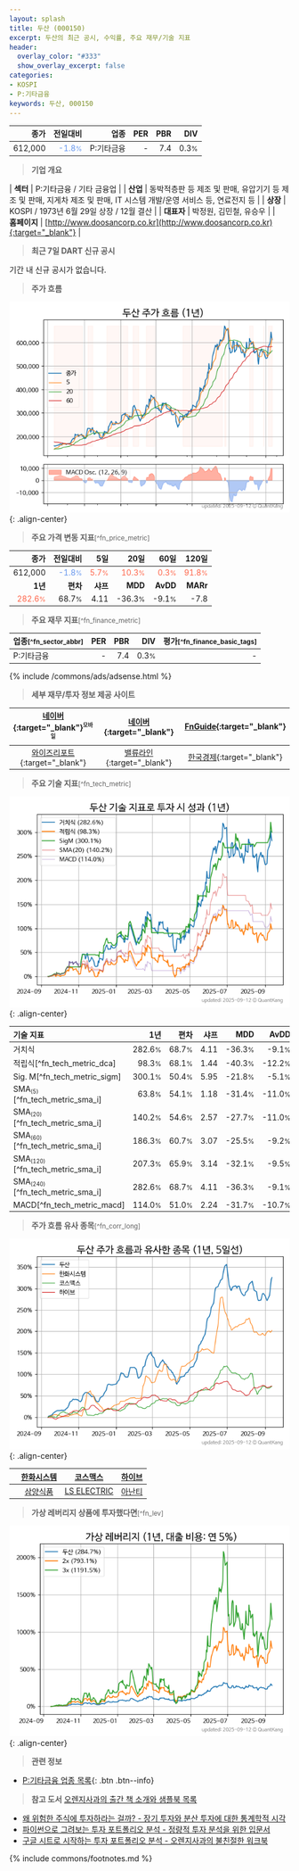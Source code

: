 ```yaml
---
layout: splash
title: 두산 (000150)
excerpt: 두산의 최근 공시, 수익률, 주요 재무/기술 지표
header:
  overlay_color: "#333"
  show_overlay_excerpt: false
categories:
- KOSPI
- P:기타금융
keywords: 두산, 000150
---
```


| **종가** | **전일대비** | **업종** | **PER** | **PBR** | **DIV** |
| -------: | -----------: | -------: | ------: | ------: | ------: |
| 612,000 | <span style="color: cornflowerblue">-1.8<small>%</small></span> | P:기타금융 | - | 7.4 | 0.3<small>%</small> |

<!-- more -->


> **기업 개요**<a id="company"></a>

| <span style="white-space:nowrap;">**섹터**</span> | P:기타금융 / 기타 금융업 |
| <span style="white-space:nowrap;">**산업**</span> | 동박적층판 등 제조 및 판매, 유압기기 등 제조 및 판매, 지게차 제조 및 판매, IT 시스템 개발/운영 서비스 등, 연료전지 등 |
| <span style="white-space:nowrap;">**상장**</span> | KOSPI / 1973년 6월 29일 상장 / 12월 결산 |
| <span style="white-space:nowrap;">**대표자**</span> | 박정원, 김민철, 유승우 |
| <span style="white-space:nowrap;">**홈페이지**</span> | [http://www.doosancorp.co.kr](http://www.doosancorp.co.kr){:target="_blank"} |


> **최근 7일 DART 신규 공시**<a id="dart"></a>

기간 내 신규 공시가 없습니다.


> **주가 흐름**<a id="price"></a>

![000150](/stock/images/000150.png){: .align-center}


> **주요 가격 변동 지표**<small>[^fn_price_metric]</small>

| **종가** | **전일대비** | **5일** | **20일** | **60일** | **120일** |
| -------: | -----------: | ------: | -------: | -------: | --------: |
| 612,000 | <span style="color: cornflowerblue">-1.8<small>%</small></span> | <span style="color: tomato">5.7<small>%</small></span> | <span style="color: tomato">10.3<small>%</small></span> | <span style="color: tomato">0.3<small>%</small></span> | <span style="color: tomato">91.8<small>%</small></span> |
| **1년** | **편차** | **샤프** | **MDD** | **AvDD** | **MARr** |
| <span style="color: tomato">282.6<small>%</small></span> | 68.7<small>%</small> | 4.11 | -36.3<small>%</small> | -9.1<small>%</small> | -7.8 |


> **주요 재무 지표**<small>[^fn_finance_metric]</small>

| **업종**<small>[^fn_sector_abbr]</small> | **PER** | **PBR** | **DIV** | **평가**<small>[^fn_finance_basic_tags]</small> |
| :--------------------------------------- | ------: | ------: | ------: | ----------------------------------------------: |
| P:기타금융 | - | 7.4 | 0.3<small>%</small> | - |



{% include /commons/ads/adsense.html %}

> **세부 재무/투자 정보 제공 사이트**

| [네이버](https://m.stock.naver.com/domestic/stock/000150/finance/summary){:target="_blank"}<sup><small>모바일</small></sup> | [네이버](https://finance.naver.com/item/coinfo.naver?code=000150){:target="_blank"} | [FnGuide](https://comp.fnguide.com/SVO2/ASP/SVD_Invest.asp?gicode=A000150&MenuYn=Y){:target="_blank"} |
| :---: | :---: | :---: |
| [와이즈리포트](https://comp.wisereport.co.kr/company/c1040001.aspx?cmp_cd=000150){:target="_blank"} | [밸류라인](https://www.valueline.co.kr/finance/summary/000150){:target="_blank"} | [한국경제](https://markets.hankyung.com/stock/000150/financial-summary){:target="_blank"} |


> **주요 기술 지표**<small>[^fn_tech_metric]</small>


![000150](/stock/images/000150_tech.png){: .align-center}

| **기술 지표** | **1년** | **편차** | **샤프** | **MDD** | **AvDD** |
| :------------ | ------: | -----------: | -------: | ------: | -------: |
| 거치식 | 282.6<small>%</small> | 68.7<small>%</small> | 4.11 | -36.3<small>%</small> | -9.1<small>%</small> |
| 적립식[^fn_tech_metric_dca] | 98.3<small>%</small> | 68.1<small>%</small> | 1.44 | -40.3<small>%</small> | -12.2<small>%</small> |
| Sig. M[^fn_tech_metric_sigm] | 300.1<small>%</small> | 50.4<small>%</small> | 5.95 | -21.8<small>%</small> | -5.1<small>%</small> |
| SMA<small><sub>(5)</sub></small>[^fn_tech_metric_sma_i] | 63.8<small>%</small> | 54.1<small>%</small> | 1.18 | -31.4<small>%</small> | -11.0<small>%</small> |
| SMA<small><sub>(20)</sub></small>[^fn_tech_metric_sma_i] | 140.2<small>%</small> | 54.6<small>%</small> | 2.57 | -27.7<small>%</small> | -11.0<small>%</small> |
| SMA<small><sub>(60)</sub></small>[^fn_tech_metric_sma_i] | 186.3<small>%</small> | 60.7<small>%</small> | 3.07 | -25.5<small>%</small> | -9.2<small>%</small> |
| SMA<small><sub>(120)</sub></small>[^fn_tech_metric_sma_i] | 207.3<small>%</small> | 65.9<small>%</small> | 3.14 | -32.1<small>%</small> | -9.5<small>%</small> |
| SMA<small><sub>(240)</sub></small>[^fn_tech_metric_sma_i] | 282.6<small>%</small> | 68.7<small>%</small> | 4.11 | -36.3<small>%</small> | -9.1<small>%</small> |
| MACD[^fn_tech_metric_macd] | 114.0<small>%</small> | 51.0<small>%</small> | 2.24 | -31.7<small>%</small> | -10.7<small>%</small> |


> **주가 흐름 유사 종목**<a id="corr"></a><small>[^fn_corr_long]</small>

![000150](/stock/images/000150_corr.png){: .align-center}

|       | [한화시스템](/272210/) | [코스맥스](/192820/) | [하이브](/352820/) |
| :---: | :------------------------------------: | :------------------------------------: | :------------------------------------: |
|       | [삼양식품](/003230/) | [LS ELECTRIC](/010120/) | [아난티](/025980/) |


> **가상 레버리지 상품에 투자했다면**<a id="2x"></a><small>[^fn_lev]</small>

![000150](/stock/images/000150_2x.png){: .align-center}


> **관련 정보**

- [P:기타금융 업종 목록](/stats/sector/kospi_업종_기타금융_종목/){: .btn .btn--info}

> **참고 도서** [오렌지사과의 출간 책 소개와 샘플북 목록](https://kongdori.tistory.com/691)

- [왜 위험한 주식에 투자하라는 걸까? - 장기 투자와 분산 투자에 대한 통계학적 시각](https://kongdori.tistory.com/421)
- [파이썬으로 그려보는 투자 포트폴리오 분석  - 정량적 투자 분석을 위한 입문서](https://kongdori.tistory.com/643)
- [구글 시트로 시작하는 투자 포트폴리오 분석 - 오렌지사과의 불친절한 워크북](https://kongdori.tistory.com/449)


{% include commons/footnotes.md %}